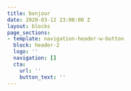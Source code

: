 ```yaml
---
title: bonjour
date: 2020-03-12 23:00:00 Z
layout: blocks
page_sections:
- template: navigation-header-w-button
  block: header-2
  logo: ''
  navigation: []
  cta:
    url: ''
    button_text: ''
---
```



